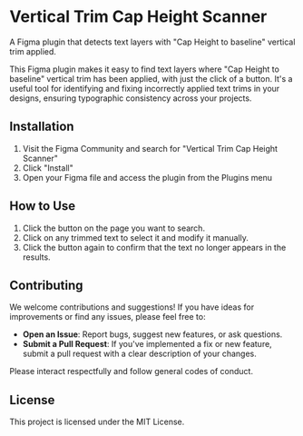 # Vertical Trim Cap Height Scanner
A Figma plugin that detects text layers with "Cap Height to baseline" vertical trim applied.

This Figma plugin makes it easy to find text layers where "Cap Height to baseline" vertical trim has been applied, with just the click of a button.
It's a useful tool for identifying and fixing incorrectly applied text trims in your designs, ensuring typographic consistency across your projects.

## Installation
1. Visit the Figma Community and search for "Vertical Trim Cap Height Scanner"
2. Click "Install"
3. Open your Figma file and access the plugin from the Plugins menu

## How to Use
1. Click the button on the page you want to search.
2. Click on any trimmed text to select it and modify it manually.
3. Click the button again to confirm that the text no longer appears in the results.

## Contributing
We welcome contributions and suggestions! If you have ideas for improvements or find any issues, please feel free to:

- **Open an Issue**: Report bugs, suggest new features, or ask questions.
- **Submit a Pull Request**: If you've implemented a fix or new feature, submit a pull request with a clear description of your changes.

Please interact respectfully and follow general codes of conduct.

## License
This project is licensed under the MIT License.